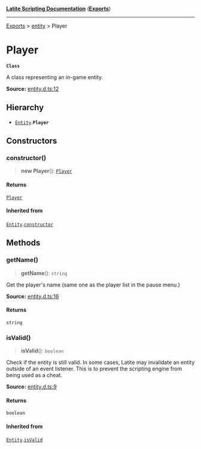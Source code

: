 [**Latite Scripting Documentation**](../../README.md) ([**Exports**](../../exports.md))

---

[Exports](../../exports.md) > [entity](../index.md) > Player

# Player

**`Class`**

A class representing an in-game entity.

**Source:** [entity.d.ts:12](https://github.com/LatiteScripting/latitescripting.github.io/blob/5231c68/definitions/entity.d.ts#L12)

## Hierarchy

- [`Entity`](class.Entity.md).**`Player`**

## Constructors

### constructor()

> **new Player**(): [`Player`](class.Player.md)

#### Returns

[`Player`](class.Player.md)

#### Inherited from

[`Entity`](class.Entity.md).[`constructor`](class.Entity.md#constructor)

## Methods

### getName()

> **getName**(): `string`

Get the player's name (same one as the player list in the pause menu.)

**Source:** [entity.d.ts:16](https://github.com/LatiteScripting/latitescripting.github.io/blob/5231c68/definitions/entity.d.ts#L16)

#### Returns

`string`

### isValid()

> **isValid**(): `boolean`

Check if the entity is still valid. In some cases, Latite may invalidate an entity outside of an
event listener. This is to prevent the scripting engine from being used as a cheat.

**Source:** [entity.d.ts:9](https://github.com/LatiteScripting/latitescripting.github.io/blob/5231c68/definitions/entity.d.ts#L9)

#### Returns

`boolean`

#### Inherited from

[`Entity`](class.Entity.md).[`isValid`](class.Entity.md#isvalid)
